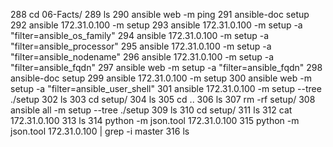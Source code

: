 288  cd 06-Facts/
  289  ls
  290  ansible web -m ping
  291  ansible-doc setup
  292  ansible 172.31.0.100 -m setup
  293  ansible 172.31.0.100 -m setup -a "filter=ansible_os_family"
  294  ansible 172.31.0.100 -m setup -a "filter=ansible_processor"
  295  ansible 172.31.0.100 -m setup -a "filter=ansible_nodename"
  296  ansible 172.31.0.100 -m setup -a "filter=ansible_fqdn"
  297  ansible web -m setup -a "filter=ansible_fqdn"
  298  ansible-doc  setup
  299  ansible 172.31.0.100 -m setup
  300  ansible web -m setup -a "filter=ansible_user_shell"
  301  ansible 172.31.0.100 -m setup --tree ./setup
  302  ls
  303  cd setup/
  304  ls
  305  cd ..
  306  ls
  307  rm -rf setup/
  308  ansible all -m setup --tree ./setup
  309  ls
  310  cd setup/
  311  ls
  312  cat 172.31.0.100
  313  ls
  314  python -m json.tool 172.31.0.100
  315  python -m json.tool 172.31.0.100 | grep -i master
  316  ls
